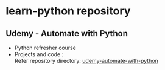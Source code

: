 # learn-python repository

## Udemy - Automate with Python
* Python refresher course <br/>
* Projects and code : <br/>
Refer repository directory: [udemy-automate-with-python](udemy-automate-with-python/README.md)